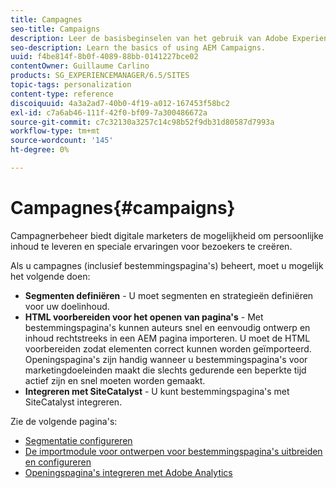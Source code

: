```yaml
---
title: Campagnes
seo-title: Campaigns
description: Leer de basisbeginselen van het gebruik van Adobe Experience Manager (AEM)-campagnes.
seo-description: Learn the basics of using AEM Campaigns.
uuid: f4be814f-8b0f-4089-88bb-0141227bce02
contentOwner: Guillaume Carlino
products: SG_EXPERIENCEMANAGER/6.5/SITES
topic-tags: personalization
content-type: reference
discoiquuid: 4a3a2ad7-40b0-4f19-a012-167453f58bc2
exl-id: c7a6ab46-111f-42f0-bf09-7a300486672a
source-git-commit: c7c32130a3257c14c98b52f9db31d80587d7993a
workflow-type: tm+mt
source-wordcount: '145'
ht-degree: 0%

---
```


# Campagnes{#campaigns}

Campagnerbeheer biedt digitale marketers de mogelijkheid om persoonlijke inhoud te leveren en speciale ervaringen voor bezoekers te creëren.

Als u campagnes (inclusief bestemmingspagina&#39;s) beheert, moet u mogelijk het volgende doen:

* **Segmenten definiëren** - U moet segmenten en strategieën definiëren voor uw doelinhoud.
* **HTML voorbereiden voor het openen van pagina&#39;s** - Met bestemmingspagina&#39;s kunnen auteurs snel en eenvoudig ontwerp en inhoud rechtstreeks in een AEM pagina importeren. U moet de HTML voorbereiden zodat elementen correct kunnen worden geïmporteerd. Openingspagina&#39;s zijn handig wanneer u bestemmingspagina&#39;s voor marketingdoeleinden maakt die slechts gedurende een beperkte tijd actief zijn en snel moeten worden gemaakt.
* **Integreren met SiteCatalyst** - U kunt bestemmingspagina&#39;s met SiteCatalyst integreren.

Zie de volgende pagina&#39;s:

* [Segmentatie configureren](/help/sites-administering/campaign-segmentation.md)
* [De importmodule voor ontwerpen voor bestemmingspagina&#39;s uitbreiden en configureren](/help/sites-administering/extending-the-design-importer-for-landingpages.md)
* [Openingspagina&#39;s integreren met Adobe Analytics](/help/sites-administering/integrating-landing-pages-with-adobe-analytics.md)
